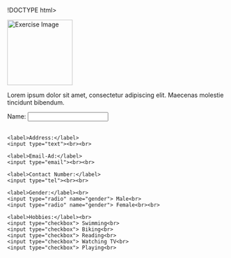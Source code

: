 !DOCTYPE html>
<html>
<head>
  <title>Form Example</title>
</head>
<body>

  <img src="exercise.jpg" alt="Exercise Image" width="150">

  <p>
    Lorem ipsum dolor sit amet, consectetur adipiscing elit. 
    Maecenas molestie tincidunt bibendum.
  </p>

  <form>
    <label>Name:</label>
    <input type="text"><br><br>

    <label>Address:</label>
    <input type="text"><br><br>

    <label>Email-Ad:</label>
    <input type="email"><br><br>

    <label>Contact Number:</label>
    <input type="tel"><br><br>

    <label>Gender:</label><br>
    <input type="radio" name="gender"> Male<br>
    <input type="radio" name="gender"> Female<br><br>

    <label>Hobbies:</label><br>
    <input type="checkbox"> Swimming<br>
    <input type="checkbox"> Biking<br>
    <input type="checkbox"> Reading<br>
    <input type="checkbox"> Watching TV<br>
    <input type="checkbox"> Playing<br>
  </form>

</body>
</html>
